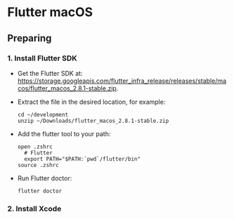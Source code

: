 # Flutter macOS

## Preparing
### 1. Install Flutter SDK
   - Get the Flutter SDK at: https://storage.googleapis.com/flutter_infra_release/releases/stable/macos/flutter_macos_2.8.1-stable.zip.
   - Extract the file in the desired location, for example:

        ```
        cd ~/development
        unzip ~/Downloads/flutter_macos_2.8.1-stable.zip
        ```
   - Add the flutter tool to your path:

        ```
        open .zshrc
          # Flutter
          export PATH="$PATH:`pwd`/flutter/bin"
        source .zshrc
        ```
   - Run Flutter doctor:
        ```
        flutter doctor
        ```
### 2. Install Xcode
